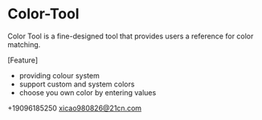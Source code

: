 # Color-Tool


Color Tool is a fine-designed tool that provides users a reference for color matching.

[Feature]
- providing colour system
- support custom and system colors
- choose you own color by entering values

+19096185250 xicao980826@21cn.com
